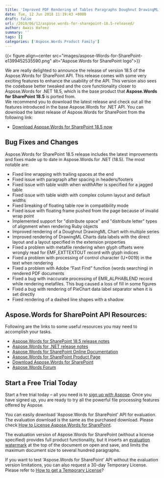 ```yaml
---
title: 'Improved PDF Rendering of Tables Paragraphs Doughnut DrawingML Charts in Aspose.Words for SharePoint 18.5'
date: Tue, 12 Jun 2018 11:19:43 +0000
draft: false
url: /2018/06/12/aspose.words-for-sharepoint-18.5-released/
author: Awais Hafeez
summary: ''
tags: []
categories: ['Aspose.Words Product Family']
---
```




{{< figure align=center src="images/aspose-Words-for-SharePoint-e1399452535590.png" alt="Aspose.Words for SharePoint logo">}}


We are really delighted to announce the release of version 18.5 of the Aspose.Words for SharePoint API. This release comes with some very exciting features to enhance the usability of the API. This version also sees the codebase better tweaked and the core functionality closer to Aspose.Words for .NET 18.5, which is the base product that **Aspose.Words for SharePoint 18.5** is ported from.  
We recommend you to download the latest release and check out all the features introduced in the base Aspose.Words for .NET API. You can download the latest release of Aspose.Words for SharePoint from the following link:

*   [Download Aspose.Words for SharePoint 18.5 now][1]

## Bug Fixes and Changes

Aspose.Words for SharePoint 18.5 release includes the latest improvements and fixes made up to date in Aspose.Words for .NET (18.5). The most notable are:

*   Fixed line wrapping with trailing spaces at the end
*   Fixed issue with paragraph after spacing in headers/footers
*   Fixed issue with table width when widthAfter is specified for a jagged table
*   Fixed issue with table width with complex column layout and default widths
*   Fixed breaking of floating table row in compatibility mode
*   Fixed issue with floating frame pushed from the page because of invalid wrap point
*   Implemented support for "distribute space" and "distribute letter" types of alignment when rendering Ruby objects
*   Improved rendering of a Doughnut DrawingML Chart with multiple series
*   Improved rendering of DrawingML Charts data labels with the direct layout and a layout specified in the extension properties
*   Fixed a problem with metafile rendering when glyph offsets were wrongly read for EMF\_EXTTEXTOUT record with glyph indices
*   Fixed a problem with processing of control character (U+0019) in the text when rendering
*   Fixed a problem with Adobe “Fast Find” function (words searching) in rendered PDF documents
*   Fixed a bug with inaccurate processing of EMR\_ALPHABLEND record while rendering metafiles. This bug caused a loss of fill in some figures
*   Fixed a bug with rendering of PieChart data label separator when it is set directly
*   Fixed rendering of a dashed line shapes with a shadow

## Aspose.Words for SharePoint API Resources:

Following are the links to some useful resources you may need to accomplish your tasks.

*   [Aspose.Words for SharePoint 18.5 release notes][2]
*   [Aspose.Words for .NET release notes][3]
*   [Aspose.Words for SharePoint Online Documentation][4]
*   [Aspose.Words for SharePoint Product Page][5]
*   [Download Aspose.Words for SharePoint][6]
*   [Aspose.Words Forum][7]

## Start a Free Trial Today

Start a free trial today – all you need is to [sign up with Aspose][8]. Once you have signed up, you are ready to try all the powerful file processing features offered by Aspose.

You can easily download 'Aspose.Words for SharePoint' API for evaluation. The evaluation download is the same as the purchased download. Please check [How to License Aspose.Words for SharePoint][9].

The evaluation version of Aspose.Words for SharePoint (without a license specified) provides full product functionality, but it inserts an [evaluation watermark][10] at the top of the document on open and save, and limits the maximum document size to several hundred paragraphs.

If you want to test 'Aspose.Words for SharePoint' API without the evaluation version limitations, you can also request a 30-day Temporary License. Please refer to [How to get a Temporary License][11]?




[1]: https://downloads.aspose.com/words/sharepoint/new-releases/aspose.words-for-sharepoint-18.5/
[2]: https://docs.aspose.com/display/wordssharepoint/Aspose.Words+for+SharePoint+18.5+Release+Notes
[3]: https://docs.aspose.com/display/wordsnet/Aspose.Words+for+.NET
[4]: https://docs.aspose.com/display/wordssharepoint
[5]: https://products.aspose.com/words/sharepoint
[6]: https://downloads.aspose.com/words/sharepoint
[7]: https://forum.aspose.com/c/words
[8]: https://www.aspose.com/
[9]: https://docs.aspose.com/display/wordssharepoint/License+Aspose.Words+for+SharePoint
[10]: https://docs.aspose.com/display/wordssharepoint/Evaluate+Aspose.Words+for+SharePoint
[11]: https://purchase.aspose.com/temporary-license




